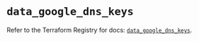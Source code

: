 # `data_google_dns_keys`

Refer to the Terraform Registry for docs: [`data_google_dns_keys`](https://registry.terraform.io/providers/hashicorp/google/5.37.0/docs/data-sources/dns_keys).
